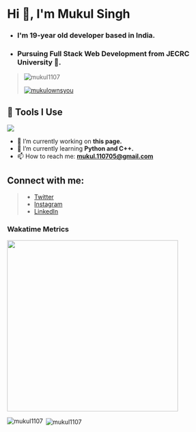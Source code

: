 
# Hi 👋, I'm Mukul Singh
- ### I'm 19-year old developer based in India. 
- ### Pursuing Full Stack Web Development from JECRC University 🏫.

> <p align="left" style="inline"> <img src="https://komarev.com/ghpvc/?username=mukul1107&label=Profile%20views&color=0e75b6&style=flat" alt="mukul1107" /> </p>
> <p align="left" style="inline"> <a href="https://twitter.com/mukulownsyou" target="blank"><img src="https://img.shields.io/twitter/follow/mukulownsyou?style=%26style%3Dfor-the-badge&logo=twitter" alt="mukulownsyou" /></a> </p>

## 🔧 Tools I Use

<p align="left">
  <a href="https://skillicons.dev">
    <img src="https://skillicons.dev/icons?i=vscode,html,css,js,py,c,cpp,git,github" />
  </a>
</p>

- 🔭 I’m currently working on **this page.**
- 🌱 I’m currently learning **Python and C++.**
- 📫 How to reach me: **mukul.110705@gmail.com**

## Connect with me:

> - [Twitter](https://twitter.com/mukulownsyou)
> - [Instagram](https://instagram.com/mukulownsyou)
> - [LinkedIn](https://linkedin.com/in/mukul1107)

<!--
### My HoloPin Rewards


[![An image of @mukul1107's Holopin badges, which is a link to view their full Holopin profile](https://holopin.me/mukul1107)](https://holopin.io/@mukul1107)
*/
-->
### Wakatime Metrics
<!--START_SECTION:waka-->
<img src="https://wakatime.com/share/@018d87a9-0d84-43b4-9a41-022878ad66f3/ba7c2d13-c83d-4b04-9bd4-2306390dc15b.svg" height=400>
<!--END_SECTION:waka-->

<p><img align="left" src="https://github-readme-stats.vercel.app/api/top-langs?username=mukul1107&show_icons=true&locale=en&layout=compact" alt="mukul1107" /></p>

<p>&nbsp;<img align="center" src="https://github-readme-stats.vercel.app/api?username=mukul1107&show_icons=true&locale=en" alt="mukul1107" /></p>

